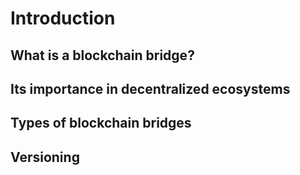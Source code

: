 # Introduction

## What is a blockchain bridge?

## Its importance in decentralized ecosystems

## Types of blockchain bridges

## Versioning